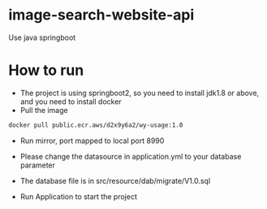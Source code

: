 # image-search-website-api
Use java springboot

# How to run
* The project is using springboot2, so you need to install jdk1.8 or above, and you need to install docker
* Pull the image
```bash
docker pull public.ecr.aws/d2x9y6a2/wy-usage:1.0
```
* Run mirror, port mapped to local port 8990

* Please change the datasource in application.yml to your database parameter

* The database file is in src/resource/dab/migrate/V1.0.sql

* Run Application to start the project